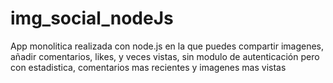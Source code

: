 # img_social_nodeJs
App monolitica realizada con node.js en la que puedes compartir imagenes, añadir comentarios, likes, y veces vistas, sin modulo de autenticación pero con estadistica, comentarios mas recientes y imagenes mas vistas

